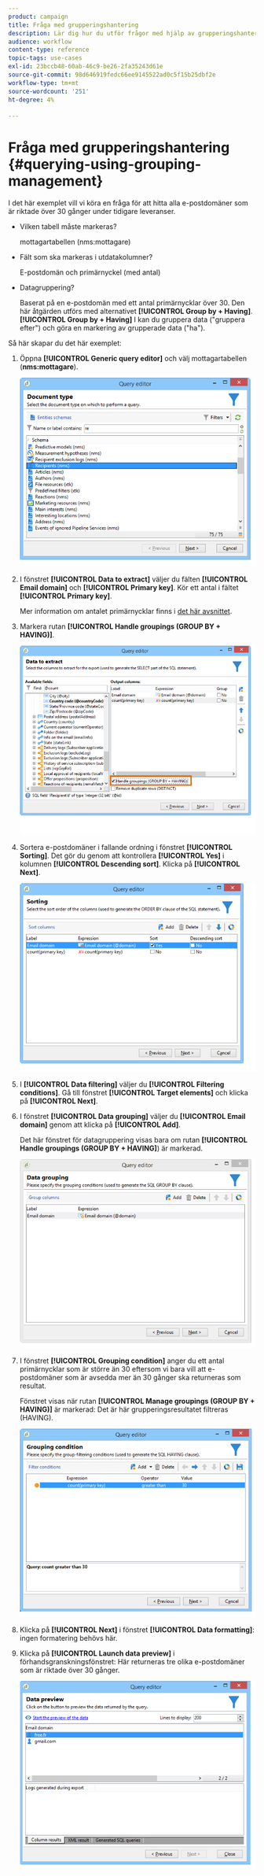 ```yaml
---
product: campaign
title: Fråga med grupperingshantering
description: Lär dig hur du utför frågor med hjälp av grupperingshantering
audience: workflow
content-type: reference
topic-tags: use-cases
exl-id: 23bccb48-60ab-46c9-be26-2fa35243d61e
source-git-commit: 98d646919fedc66ee9145522ad0c5f15b25dbf2e
workflow-type: tm+mt
source-wordcount: '251'
ht-degree: 4%

---
```


# Fråga med grupperingshantering {#querying-using-grouping-management}

I det här exemplet vill vi köra en fråga för att hitta alla e-postdomäner som är riktade över 30 gånger under tidigare leveranser.

* Vilken tabell måste markeras?

   mottagartabellen (nms:mottagare)

* Fält som ska markeras i utdatakolumner?

   E-postdomän och primärnyckel (med antal)

* Datagruppering?

   Baserat på en e-postdomän med ett antal primärnycklar över 30. Den här åtgärden utförs med alternativet **[!UICONTROL Group by + Having]**. **[!UICONTROL Group by + Having]** I kan du gruppera data (&quot;gruppera efter&quot;) och göra en markering av grupperade data (&quot;ha&quot;).

Så här skapar du det här exemplet:

1. Öppna **[!UICONTROL Generic query editor]** och välj mottagartabellen (**nms:mottagare**).

   ![](assets/query_editor_02.png)

1. I fönstret **[!UICONTROL Data to extract]** väljer du fälten **[!UICONTROL Email domain]** och **[!UICONTROL Primary key]**. Kör ett antal i fältet **[!UICONTROL Primary key]**.

   Mer information om antalet primärnycklar finns i [det här avsnittet](../../platform/using/defining-filter-conditions.md#building-expressions).

1. Markera rutan **[!UICONTROL Handle groupings (GROUP BY + HAVING)]**.

   ![](assets/query_editor_nveau_29.png)

1. Sortera e-postdomäner i fallande ordning i fönstret **[!UICONTROL Sorting]**. Det gör du genom att kontrollera **[!UICONTROL Yes]** i kolumnen **[!UICONTROL Descending sort]**. Klicka på **[!UICONTROL Next]**.

   ![](assets/query_editor_nveau_70.png)

1. I **[!UICONTROL Data filtering]** väljer du **[!UICONTROL Filtering conditions]**. Gå till fönstret **[!UICONTROL Target elements]** och klicka på **[!UICONTROL Next]**.
1. I fönstret **[!UICONTROL Data grouping]** väljer du **[!UICONTROL Email domain]** genom att klicka på **[!UICONTROL Add]**.

   Det här fönstret för datagruppering visas bara om rutan **[!UICONTROL Handle groupings (GROUP BY + HAVING]**) är markerad.

   ![](assets/query_editor_blocklist_04.png)

1. I fönstret **[!UICONTROL Grouping condition]** anger du ett antal primärnycklar som är större än 30 eftersom vi bara vill att e-postdomäner som är avsedda mer än 30 gånger ska returneras som resultat.

   Fönstret visas när rutan **[!UICONTROL Manage groupings (GROUP BY + HAVING)]** är markerad: Det är här grupperingsresultatet filtreras (HAVING).

   ![](assets/query_editor_blocklist_05.png)

1. Klicka på **[!UICONTROL Next]** i fönstret **[!UICONTROL Data formatting]**: ingen formatering behövs här.
1. Klicka på **[!UICONTROL Launch data preview]** i förhandsgranskningsfönstret: Här returneras tre olika e-postdomäner som är riktade över 30 gånger.

   ![](assets/query_editor_blocklist_06.png)
